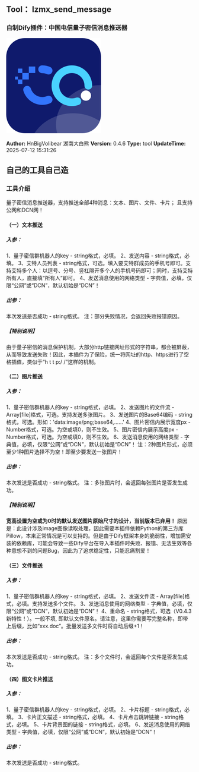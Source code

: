 ## Tool： lzmx_send_message
### 自制Dify插件：中国电信量子密信消息推送器
![img](./_assets/lzmx.png)

**Author:** HnBigVolibear 湖南大白熊
**Version:** 0.4.6
**Type:** tool
**UpdateTime:** 2025-07-12 15:31:26

## 自己的工具自己造

### 工具介绍
量子密信消息推送器，支持推送全部4种消息：文本、图片、文件、卡片；
且支持公网和DCN网！

#### （一）文本推送
##### 入参：
1、量子密信群机器人的key - string格式，必填。
2、发送内容 - string格式，必填。
3、艾特人员列表 - string格式，可选。填入要艾特群成员的手机号即可。支持艾特多个人：以逗号、分号、竖杠隔开多个人的手机号码即可；同时，支持艾特所有人，直接填“所有人”即可。
4、发送消息使用的网络类型 - 字典值，必填，仅限“公网”或“DCN”，默认初始是“DCN”！
##### 出参：
本次发送是否成功 - string格式。
注：部分失败情况，会返回失败报错原因。
##### 【特别说明】
由于量子密信的消息保护机制，大部分http链接网址形式的字符串，都会被屏蔽，从而导致发送失败！因此，本插件为了保险，统一将网址的http、https进行了空格插值，类似于“h t t p:/ /”这样的机制。

#### （二）图片推送
##### 入参：
1、量子密信群机器人的key - string格式，必填。
2、发送图片的文件流 - Array[file]格式，可选。支持发送多张图片。
3、发送图片的Base64编码 - string格式，可选。形如：'data:image/png;base64,......'
4、图片密信内展示宽度px - Number格式，可选。为空或填0，则不生效。
5、图片密信内展示高度px - Number格式，可选。为空或填0，则不生效。
6、发送消息使用的网络类型 - 字典值，必填，仅限“公网”或“DCN”，默认初始是“DCN”！
注：2种图片形式，必须至少1种图片选择不为空！即至少要发送一张图片！
##### 出参：
本次发送是否成功 - string格式。
注：多张图片时，会返回每张图片是否发生成功。
##### 【特别说明】
**宽高设置为空或为0时的默认发送图片原始尺寸的设计，当前版本已弃用！**
原因是：此设计涉及image图像读取处理，因此需要本插件依赖Python的第三方库Pillow，本来正常情况是可以支持的。但是由于Dify框架本身的脆弱性，增加需安装的依赖库，可能会导致一些Dify平台在导入本插件时失败、报错、无法生效等各种意想不到的问题Bug，因此为了追求稳定性，只能忍痛割爱！

#### （三）文件推送
##### 入参：
1、量子密信群机器人的key - string格式，必填。
2、发送文件流 - Array[file]格式，必填。支持发送多个文件。
3、发送消息使用的网络类型 - 字典值，必填，仅限“公网”或“DCN”，默认初始是“DCN”！
4、重命名 - string格式，可选（V0.4.3新特性！）。一般不填, 即默认文件原名。请注意，这里你需要写完整名称，即带上后缀，比如“xxx.doc”。批量发送多文件时将自动后缀+1！
##### 出参：
本次发送是否成功 - string格式。
注：多个文件时，会返回每个文件是否发生成功。

#### （四）图文卡片推送
##### 入参：
1、量子密信群机器人的key - string格式，必填。
2、卡片标题 - string格式，必填。
3、卡片正文描述 - string格式，必填。
4、卡片点击跳转链接 - string格式，必填。
5、卡片背景图的链接 - string格式，必填。
6、发送消息使用的网络类型 - 字典值，必填，仅限“公网”或“DCN”，默认初始是“DCN”！
##### 出参：
本次发送是否成功 - string格式。

